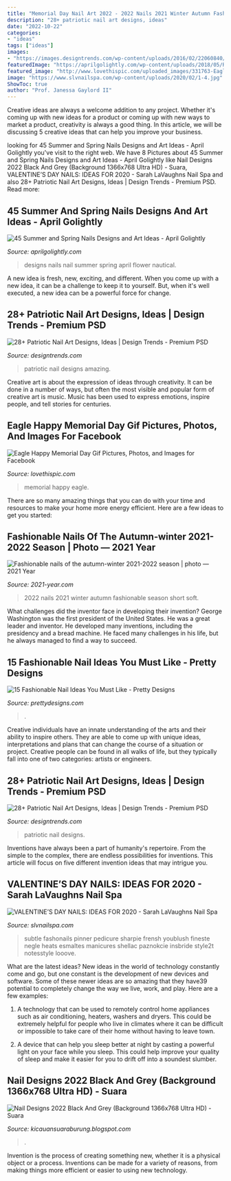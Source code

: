 ```yaml
---
title: "Memorial Day Nail Art 2022 - 2022 Nails 2021 Winter Autumn Fashionable Season Short Soft"
description: "28+ patriotic nail art designs, ideas"
date: "2022-10-22"
categories:
- "ideas"
tags: ["ideas"]
images:
- "https://images.designtrends.com/wp-content/uploads/2016/02/22060840/Amazing-Patriotic-Nail-Art.jpg"
featuredImage: "https://aprilgolightly.com/wp-content/uploads/2018/05/Roses-nail-designs-1-of-1.jpg"
featured_image: "http://www.lovethispic.com/uploaded_images/331763-Eagle-Happy-Memorial-Day-Gif.gif"
image: "https://www.slvnailspa.com/wp-content/uploads/2020/02/1-4.jpg"
ShowToc: true
author: "Prof. Janessa Gaylord II"
---
```



Creative ideas are always a welcome addition to any project. Whether it's coming up with new ideas for a product or coming up with new ways to market a product, creativity is always a good thing. In this article, we will be discussing 5 creative ideas that can help you improve your business.

	

		
looking for 45 Summer and Spring Nails Designs and Art Ideas - April Golightly you've visit to the right web. We have 8 Pictures about 45 Summer and Spring Nails Designs and Art Ideas - April Golightly like Nail Designs 2022 Black And Grey (Background 1366x768 Ultra HD) - Suara, VALENTINE’S DAY NAILS: IDEAS FOR 2020 - Sarah LaVaughns Nail Spa and also 28+ Patriotic Nail Art Designs, Ideas | Design Trends - Premium PSD. Read more:
		
    
## 45 Summer And Spring Nails Designs And Art Ideas - April Golightly

<img loading=lazy src="https://aprilgolightly.com/wp-content/uploads/2018/05/Roses-nail-designs-1-of-1.jpg" onerror="this.onerror=null;this.src='https://tse1.mm.bing.net/th?id=OIP.E76FFmBKSJabmN7PMl_vpgHaKV&amp;pid=15.1';" alt="45 Summer and Spring Nails Designs and Art Ideas - April Golightly">

_Source: aprilgolightly.com_

>designs nails nail summer spring april flower nautical. 

	

A new idea is fresh, new, exciting, and different. When you come up with a new idea, it can be a challenge to keep it to yourself. But, when it's well executed, a new idea can be a powerful force for change.

    
## 28+ Patriotic Nail Art Designs, Ideas | Design Trends - Premium PSD

<img loading=lazy src="https://images.designtrends.com/wp-content/uploads/2016/02/22060840/Amazing-Patriotic-Nail-Art.jpg" onerror="this.onerror=null;this.src='https://tse1.mm.bing.net/th?id=OIP.rK6BURUTJZTsMzbUVRWgpAHaHa&amp;pid=15.1';" alt="28+ Patriotic Nail Art Designs, Ideas | Design Trends - Premium PSD">

_Source: designtrends.com_

>patriotic nail designs amazing. 

	

Creative art is about the expression of ideas through creativity. It can be done in a number of ways, but often the most visible and popular form of creative art is music. Music has been used to express emotions, inspire people, and tell stories for centuries.

    
## Eagle Happy Memorial Day Gif Pictures, Photos, And Images For Facebook

<img loading=lazy src="http://www.lovethispic.com/uploaded_images/331763-Eagle-Happy-Memorial-Day-Gif.gif" onerror="this.onerror=null;this.src='https://tse2.mm.bing.net/th?id=OIP.w8FsmwhTWOOOv4OETjsirAAAAA&amp;pid=15.1';" alt="Eagle Happy Memorial Day Gif Pictures, Photos, and Images for Facebook">

_Source: lovethispic.com_

>memorial happy eagle. 

	

There are so many amazing things that you can do with your time and resources to make your home more energy efficient. Here are a few ideas to get you started:

    
## Fashionable Nails Of The Autumn-winter 2021-2022 Season | Photo — 2021 Year

<img loading=lazy src="https://2021-year.com/wp-content/uploads/2021/01/modnie-nogti-sezona-c300418.jpg" onerror="this.onerror=null;this.src='https://tse1.mm.bing.net/th?id=OIP.bODeYhCGGuLLLjTAc00TGQHaHa&amp;pid=15.1';" alt="Fashionable nails of the autumn-winter 2021-2022 season | photo — 2021 Year">

_Source: 2021-year.com_

>2022 nails 2021 winter autumn fashionable season short soft. 

	

What challenges did the inventor face in developing their invention?
George Washington was the first president of the United States. He was a great leader and inventor. He developed many inventions, including the presidency and a bread machine. He faced many challenges in his life, but he always managed to find a way to succeed.

    
## 15 Fashionable Nail Ideas You Must Like - Pretty Designs

<img loading=lazy src="http://www.prettydesigns.com/wp-content/uploads/2014/02/Pale-Pink.jpg?is-pending-load=1" onerror="this.onerror=null;this.src='https://tse2.mm.bing.net/th?id=OIP.3fMWoHC36oEhq7ius8f9cQHaHa&amp;pid=15.1';" alt="15 Fashionable Nail Ideas You Must Like - Pretty Designs">

_Source: prettydesigns.com_

>. 

	

Creative individuals have an innate understanding of the arts and their ability to inspire others. They are able to come up with unique ideas, interpretations and plans that can change the course of a situation or project. Creative people can be found in all walks of life, but they typically fall into one of two categories: artists or engineers.

    
## 28+ Patriotic Nail Art Designs, Ideas | Design Trends - Premium PSD

<img loading=lazy src="https://images.designtrends.com/wp-content/uploads/2016/02/22055043/Red-and-White-Patriotic-Nail-Design.jpg" onerror="this.onerror=null;this.src='https://tse3.mm.bing.net/th?id=OIP.cjebbydXHjZrmOmOhqOQlAHaHa&amp;pid=15.1';" alt="28+ Patriotic Nail Art Designs, Ideas | Design Trends - Premium PSD">

_Source: designtrends.com_

>patriotic nail designs. 

	

Inventions have always been a part of humanity's repertoire. From the simple to the complex, there are endless possibilities for inventions. This article will focus on five different invention ideas that may intrigue you.

    
## VALENTINE’S DAY NAILS: IDEAS FOR 2020 - Sarah LaVaughns Nail Spa

<img loading=lazy src="https://www.slvnailspa.com/wp-content/uploads/2020/02/1-4.jpg" onerror="this.onerror=null;this.src='https://tse2.mm.bing.net/th?id=OIP.1EQf_jSh6tX99_DrXwzJxwC7FN&amp;pid=15.1';" alt="VALENTINE’S DAY NAILS: IDEAS FOR 2020 - Sarah LaVaughns Nail Spa">

_Source: slvnailspa.com_

>subtle fashonails pinner pedicure sharpie frensh youblush fineste negle heats esmaltes manicures shellac paznokcie insbride style2t notesstyle looove. 

	

What are the latest ideas?
New ideas in the world of technology constantly come and go, but one constant is the development of new devices and software. Some of these newer ideas are so amazing that they have39 potential to completely change the way we live, work, and play. Here are a few examples:
1. A technology that can be used to remotely control home appliances such as air conditioning, heaters, washers and dryers. This could be extremely helpful for people who live in climates where it can be difficult or impossible to take care of their home without having to leave town.

2. A device that can help you sleep better at night by casting a powerful light on your face while you sleep. This could help improve your quality of sleep and make it easier for you to drift off into a soundest slumber.


    
## Nail Designs 2022 Black And Grey (Background 1366x768 Ultra HD) - Suara

<img loading=lazy src="https://lh5.googleusercontent.com/proxy/w6OjnuuTS1eSsM5kPvbflSZFYlBhxD6deKgvQJ0oUJvQZ0JNJj8EVJ9nKzNzqI7kKSjozy4EM_WbaNlE19fbfiAGsPO60ivJQWpPZ9Q5__SMFB7V33esO9RuA3iVRw=w1200-h630-p-k-no-nu" onerror="this.onerror=null;this.src='https://tse2.mm.bing.net/th?id=OIP.IzhqByJ8RDF5gDqk3T2N1AHaFx&amp;pid=15.1';" alt="Nail Designs 2022 Black And Grey (Background 1366x768 Ultra HD) - Suara">

_Source: kicauansuaraburung.blogspot.com_

>. 

	

Invention is the process of creating something new, whether it is a physical object or a process. Inventions can be made for a variety of reasons, from making things more efficient or easier to using new technology. 

